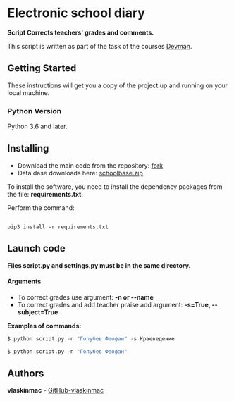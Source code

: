 # Electronic school diary


**Script Corrects teachers' grades and comments.**


This script is written as part of the task of the courses [Devman](https://dvmn.org).


## Getting Started

These instructions will get you a copy of the project up and running on your local machine.

### Python Version

Python 3.6 and later.



## Installing

- Download the main code from the repository: [fork](https://github.com/devmanorg/e-diary/tree/master)
- Data dase downloads here: [schoolbase.zip](https://github.com/vlaskinmac/e-diary/files/7985932/schoolbase.zip)


To install the software, you need to install the dependency packages from the file: **requirements.txt**.

Perform the command:

```

pip3 install -r requirements.txt

```
## Launch code
**Files script.py and settings.py must be in the same directory.**
#### Arguments
- To correct grades use argument: **-n or --name** 
- To correct grades and add teacher praise add argument: **-s=True, --subject=True** 


**Examples of commands:**


```python
$ python script.py -n "Голубев Феофан" -s Краеведение
```

```python
$ python script.py -n "Голубев Феофан" 
```


## Authors

**vlaskinmac**  - [GitHub-vlaskinmac](https://github.com/vlaskinmac/)


